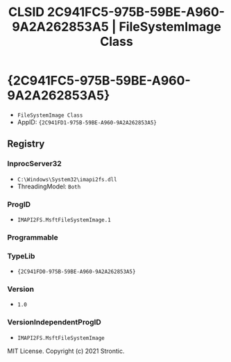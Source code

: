 ﻿---
title: "CLSID 2C941FC5-975B-59BE-A960-9A2A262853A5 | FileSystemImage Class"
excerpt: What is COM-Object CLSID 2C941FC5-975B-59BE-A960-9A2A262853A5?
---

# {2C941FC5-975B-59BE-A960-9A2A262853A5}

* `FileSystemImage Class`
* AppID: `{2C941FD1-975B-59BE-A960-9A2A262853A5}`

## Registry


### InprocServer32

* `C:\Windows\System32\imapi2fs.dll`
* ThreadingModel: `Both`

### ProgID

* `IMAPI2FS.MsftFileSystemImage.1`

### Programmable


### TypeLib

* `{2C941FD0-975B-59BE-A960-9A2A262853A5}`

### Version

* `1.0`

### VersionIndependentProgID

* `IMAPI2FS.MsftFileSystemImage`

MIT License. Copyright (c) 2021 Strontic.


